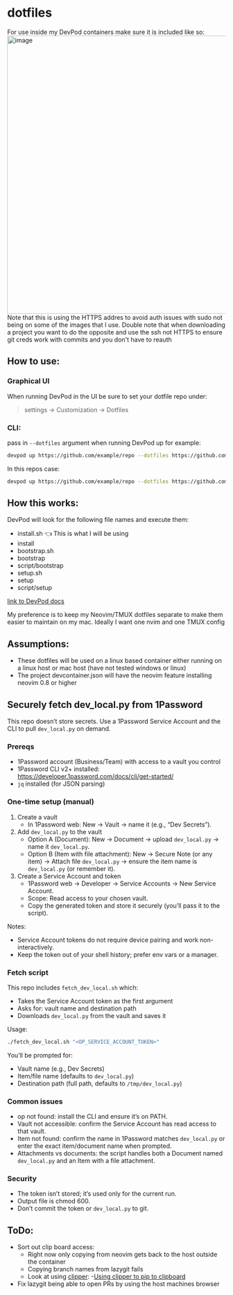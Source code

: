 # dotfiles
For use inside my DevPod containers make sure it is included like so:
<img width="1370" height="641" alt="image" src="https://github.com/user-attachments/assets/07e2702f-3e57-4595-8098-041a953e5ac2" />
Note that this is using the HTTPS addres to avoid auth issues with sudo not being on some of the images that I use. 
Double note that when downloading a project you want to do the opposite and use the ssh not HTTPS to ensure git creds work with commits and you don't have to reauth

## How to use:

### Graphical UI
When running DevPod in the UI be sure to set your dotfile repo under:
> settings -> Customization -> Dotfiles


### CLI:
pass in `--dotfiles` argument when running DevPod up for example:

``` bash
devpod up https://github.com/example/repo --dotfiles https://github.com/my-user/my-dotfiles-repo
```
In this repos case:
``` bash
devpod up https://github.com/example/repo --dotfiles https://github.com/Rich107/dotfiles
```

## How this works:
DevPod will look for the following file names and execute them:
-  install.sh 👈️ This is what I will be using
-  install
-  bootstrap.sh
-  bootstrap
-  script/bootstrap
-  setup.sh
-  setup
-  script/setup

[link to DevPod docs](https://devpod.sh/docs/developing-in-workspaces/dotfiles-in-a-workspace)

My preference is to keep my Neovim/TMUX dotfiles separate to make them easier to maintain on my mac.
Ideally I want one nvim and one TMUX config


## Assumptions:
-  These dotfiles will be used on a linux based container either running on a linux host or mac host (have not tested windows or linux)
-  The project devcontainer.json will have the neovim feature installing neovim 0.8 or higher

## Securely fetch dev_local.py from 1Password

This repo doesn’t store secrets. Use a 1Password Service Account and the CLI to pull `dev_local.py` on demand.

### Prereqs
- 1Password account (Business/Team) with access to a vault you control
- 1Password CLI v2+ installed: https://developer.1password.com/docs/cli/get-started/
- `jq` installed (for JSON parsing)

### One-time setup (manual)
1. Create a vault
   - In 1Password web: New → Vault → name it (e.g., “Dev Secrets”).
2. Add `dev_local.py` to the vault
   - Option A (Document): New → Document → upload `dev_local.py` → name it `dev_local.py`.
   - Option B (Item with file attachment): New → Secure Note (or any item) → Attach file `dev_local.py` → ensure the item name is `dev_local.py` (or remember it).
3. Create a Service Account and token
   - 1Password web → Developer → Service Accounts → New Service Account.
   - Scope: Read access to your chosen vault.
   - Copy the generated token and store it securely (you’ll pass it to the script).

Notes:
- Service Account tokens do not require device pairing and work non-interactively.
- Keep the token out of your shell history; prefer env vars or a manager.

### Fetch script
This repo includes `fetch_dev_local.sh` which:
- Takes the Service Account token as the first argument
- Asks for: vault name and destination path
- Downloads `dev_local.py` from the vault and saves it

Usage:
```bash
./fetch_dev_local.sh "<OP_SERVICE_ACCOUNT_TOKEN>"
```

You’ll be prompted for:
- Vault name (e.g., Dev Secrets)
- Item/file name (defaults to `dev_local.py`)
- Destination path (full path, defaults to `/tmp/dev_local.py`)

### Common issues
- op not found: install the CLI and ensure it’s on PATH.
- Vault not accessible: confirm the Service Account has read access to that vault.
- Item not found: confirm the name in 1Password matches `dev_local.py` or enter the exact item/document name when prompted.
- Attachments vs documents: the script handles both a Document named `dev_local.py` and an Item with a file attachment.

### Security
- The token isn’t stored; it’s used only for the current run.
- Output file is chmod 600.
- Don’t commit the token or `dev_local.py` to git.

## ToDo:
-  Sort out clip board access:
    * Right now only copying from neovim gets back to the host outside the container
    * Copying branch names from lazygit fails
    * Look at using [clipper](https://github.com/wincent/clipper):
       -[Using clipper to pip to clipboard](https://github.com/jesseduffield/lazygit/issues/1617)
-  Fix lazygit being able to open PRs by using the host machines browser
